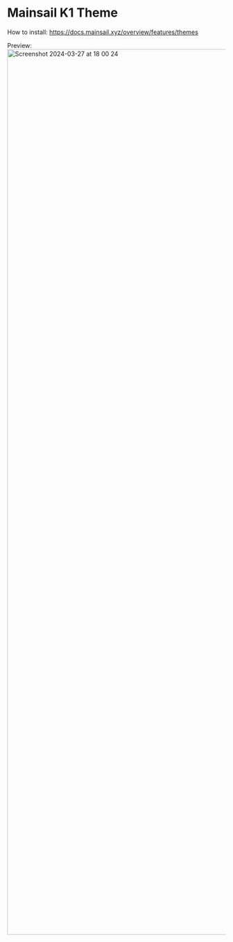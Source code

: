# Mainsail K1 Theme
How to install:
https://docs.mainsail.xyz/overview/features/themes

Preview:
<img width="2038" alt="Screenshot 2024-03-27 at 18 00 24" src="https://github.com/artemsvit/Mainsail-K1-Theme/assets/156072729/5728b0ab-54cc-4326-8660-d7ab953e49ed">
